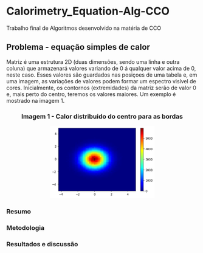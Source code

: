 # Calorimetry_Equation-Alg-CCO
Trabalho final de Algoritmos desenvolvido na matéria de CCO

## Problema - equação simples de calor
Matriz é uma estrutura 2D (duas dimensões, sendo uma linha e outra coluna) que armazenará valores variando de 0 á qualquer valor acima de 0, neste caso.
Esses valores são guardados nas posiçoes de uma tabela e, em uma imagem, as variações de valores podem formar um espectro visível de cores. 
Inicialmente, os contornos (extremidades) da matriz serão de valor 0 e, mais perto do centro, teremos os valores maiores.
Um exemplo é mostrado na imagem 1.
<div align="center">
    <h3>Imagem 1 - Calor distribuido do centro para as bordas</h3>
    <img src ="img/heatmap.png" width="275px"></img>
</div>

### Resumo 

### Metodologia

### Resultados e discussão

